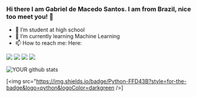 ### Hi there I am Gabriel de Macedo Santos. I am from Brazil, nice too meet you! 👋


- 🔭 I’m student at high school
- 🌱 I’m currently learning Machine Learning
- 📫 How to reach me: Here:

[<img src="https://img.shields.io/badge/twitter-%231DA1F2.svg?&style=for-the-badge&logo=twitter&logoColor=white" />](https://twitter.com/GabreldeMace12)   [<img src="https://img.shields.io/badge/linkedin-%230077B5.svg?&style=for-the-badge&logo=linkedin&logoColor=white" />](https://www.linkedin.com/in/gabriel-de-macedo-santos-662522210/) [<img src = "https://img.shields.io/badge/instagram-%23E4405F.svg?&style=for-the-badge&logo=instagram&logoColor=white">](https://www.instagram.com/gabriel_demacedo/) [<img src = "https://img.shields.io/badge/facebook-%231877F2.svg?&style=for-the-badge&logo=facebook&logoColor=white">](https://www.facebook.com/gabriel.macedosantos/)


![YOUR github stats](https://github-readme-stats.vercel.app/api?username=Macedo3)

[<img src="https://img.shields.io/badge/Python-FFD43B?style=for-the-badge&logo=python&logoColor=darkgreen />]
